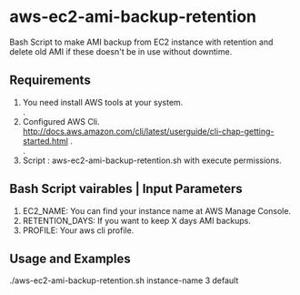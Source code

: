 # aws-ec2-ami-backup-retention
Bash Script to make AMI backup from EC2 instance with retention and delete old AMI if these doesn't be in use without downtime.

Requirements
-----------
1. You need install AWS tools at your system.<br />.<br />
2. Configured AWS Cli. http://docs.aws.amazon.com/cli/latest/userguide/cli-chap-getting-started.html .<br />.<br />
3. Script : aws-ec2-ami-backup-retention.sh with execute permissions.


Bash Script vairables | Input Parameters
------------------

1. EC2_NAME: You can find your instance name at AWS Manage Console.<br />
3. RETENTION_DAYS: If you want to keep X days AMI backups. <br />
4. PROFILE: Your aws cli profile.<br />


Usage and Examples
------------------

./aws-ec2-ami-backup-retention.sh instance-name 3 default
